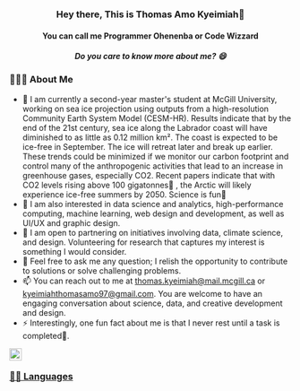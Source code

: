 <h3 align="center">
Hey there, This is Thomas Amo Kyeimiah👋
</h3>

<h4 align="center">
You can call me Programmer Ohenenba or Code Wizzard
</h4>

<h5 align="center">
Do you care to know more about me? 😄
</h5>

### 🧏🏾‍♂️ About Me
- 🔭 I am currently a second-year master's student at McGill University, working on sea ice projection using outputs from a high-resolution Community Earth System Model (CESM-HR). Results indicate that by the end of the 21st century, sea ice along the Labrador coast will have diminished to as little as 0.12 million km². The coast is expected to be ice-free in September. The ice will retreat later and break up earlier. These trends could be minimized if we monitor our carbon footprint and control many of the anthropogenic activities that lead to an increase in greenhouse gases, especially CO2. Recent papers indicate that with CO2 levels rising above 100 gigatonnes👀 , the Arctic will likely experience ice-free summers by 2050. Science is fun💟
- 🌱 I am also interested in data science and analytics, high-performance computing, machine learning, web design and development, as well as UI/UX and graphic design.
- 🤝 I am open to partnering on initiatives involving data, climate science, and design. Volunteering for research that captures my interest is something I would consider.
- 💬 Feel free to ask me any question; I relish the opportunity to contribute to solutions or solve challenging problems.
- 📫 You can reach out to me at thomas.kyeimiah@mail.mcgill.ca or kyeimiahthomasamo97@gmail.com. You are welcome to have an engaging conversation about science, data, and creative development and design.
- ⚡ Interestingly, one fun fact about me is that I never rest until a task is completed💞️.

</a>
 <a href="linkedin.com/in/thomas-amo-kyeimiah-87b602166">
  <img align="left" alt="Thomas' LinkedIn" width="22px" src="https://cdn.jsdelivr.net/npm/simple-icons@v3/icons/linkedin.svg" />
  
<br/>

### 👨‍💻 Languages

